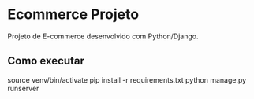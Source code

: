 # Ecommerce Projeto

Projeto de E-commerce desenvolvido com Python/Django.

## Como executar

source venv/bin/activate
pip install -r requirements.txt
python manage.py runserver
